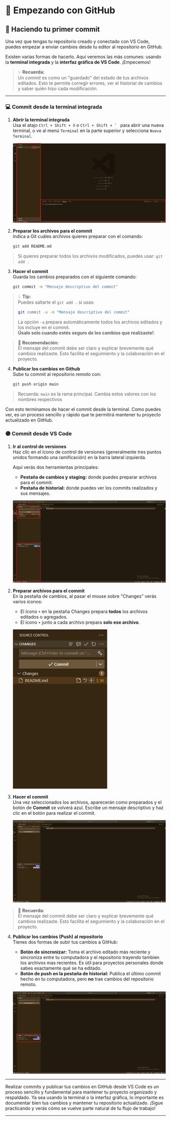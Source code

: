 # 🚀 Empezando con GitHub

## 🚩 Haciendo tu primer commit

Una vez que tengas tu repositorio creado y conectado con VS Code, puedes empezar a enviar cambios desde tu editor al repositorio en GitHub.

Existen varias formas de hacerlo. Aquí veremos las más comunes: usando la **terminal integrada** y la **interfaz gráfica de VS Code**. ¡Empecemos!

> 💡 **Recuerda:**  
> Un *commit* es como un "guardado" del estado de tus archivos editados. Esto te permite corregir errores, ver el historial de cambios y saber quién hizo cada modificación.

---

### 💻 Commit desde la terminal integrada

1. **Abrir la terminal integrada**  
   Usa el atajo `Ctrl + Shift + ñ` o ``Ctrl + Shift + ` `` para abrir una nueva terminal, o ve al menú `Terminal` en la parte superior y selecciona `Nueva Terminal`.

   ![Abrir terminal en VS Code](../Resources/Images/CVSCodePag2.png)

2. **Preparar los archivos para el commit**  
   Indica a Git cuáles archivos quieres preparar con el comando:

   ```bash
   git add README.md
   ```

> Si quieres preparar todos los archivos modificados, puedes usar: ```git add .```

3. **Hacer el commit**  
   Guarda los cambios preparados con el siguiente comando:

   ```bash
   git commit -m "Mensaje descriptivo del commit"
   ```

> 💡 **Tip:**  
> Puedes saltarte el `git add .` si usas:
>
> ```bash
> git commit -a -m "Mensaje descriptivo del commit"
> ```
>
> La opción `-a` prepara automáticamente todos los archivos editados y los incluye en el commit.  
> **Úsalo solo cuando estés seguro de los cambios que realizaste!**.

> 📝 **Recomendación:**  
> El mensaje del commit debe ser claro y explicar brevemente qué cambios realizaste. Esto facilita el seguimiento y la colaboración en el proyecto.

4. **Publicar los cambios en Github**  
   Sube tu commit al repositorio remoto con:

   ```bash
   git push origin main
   ```
> Recuerda: `main` es la rama principal. Cambia estos valores con los nombres respectivos

Con esto terminamos de hacer el commit desde la terminal. Como puedes ver, es un proceso sencillo y rápido que te permitirá mantener tu proyecto actualizado en GitHub.

### 🟣 Commit desde VS Code

1. **Ir al control de versiones**  
   Haz clic en el ícono de control de versiones (generalmente tres puntos unidos formando una ramificación) en la barra lateral izquierda.

   Aquí verás dos herramientas principales:
   - **Pestaña de cambios y staging:** donde puedes preparar archivos para el commit.
   - **Pestaña de historial:** donde puedes ver los commits realizados y sus mensajes.

   ![Control de versiones en VS Code](../Resources/Images/ComVSCodePag1.png)

2. **Preparar archivos para el commit**  
   En la pestaña de cambios, al pasar el mouse sobre "Changes" verás varios íconos:
   - El ícono `+` en la pestaña Changes prepara **todos** los archivos editados o agregados.
   - El ícono `+` junto a cada archivo prepara **solo ese archivo**.

   ![Preparar archivos para commit](../Resources/Images/ComVSCodePag1.1.png)

3. **Hacer el commit**  
   Una vez seleccionados los archivos, aparecerán como preparados y el botón de **Commit** se volverá azul. Escribe un mensaje descriptivo y haz clic en el botón para realizar el commit.

   ![Botón de commit](../Resources/Images/ComVSCodePag1.2.png)

> 📝 **Recuerda:**  
> El mensaje del commit debe ser claro y explicar brevemente qué cambios realizaste. Esto facilita el seguimiento y la colaboración en el proyecto.

  

4. **Publicar los cambios (Push) al repositorio**  
   Tienes dos formas de subir tus cambios a GitHub:
   - **Botón de sincronizar:** Toma el archivo editado más reciente y sincroniza entre tu computadora y el repositorio trayendo tambien los archivos mas recientes. Es útil para proyectos personales donde sabes exactamente qué se ha editado.
   - **Botón de push en la pestaña de historial:** Publica el último commit hecho en tu computadora, pero **no** trae cambios del repositorio remoto.

   ![Sincronizar o hacer push](../Resources/Images/ComVSCodePag1.3.png)

---

Realizar commits y publicar tus cambios en GitHub desde VS Code es un proceso sencillo y fundamental para mantener tu proyecto organizado y respaldado. Ya sea usando la terminal o la interfaz gráfica, lo importante es documentar bien tus cambios y mantener tu repositorio actualizado. ¡Sigue practicando y verás cómo se vuelve parte natural de tu flujo de trabajo!

---
